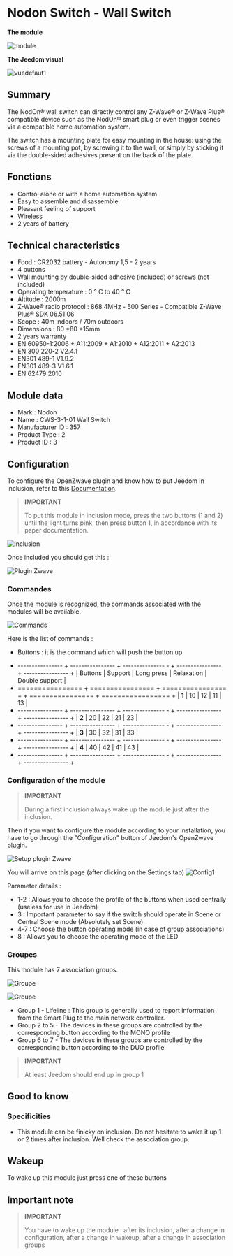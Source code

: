 # Nodon Switch - Wall Switch

**The module**

![module](images/nodon.wallswitch/module.jpg)

**The Jeedom visual**

![vuedefaut1](images/nodon.wallswitch/vuedefaut1.jpg)

Summary
------

The NodOn® wall switch can directly control any Z-Wave® or Z-Wave Plus® compatible device such as the NodOn® smart plug or even trigger scenes via a compatible home automation system.

The switch has a mounting plate for easy mounting in the house: using the screws of a mounting pot, by screwing it to the wall, or simply by sticking it via the double-sided adhesives present on the back of the plate.

Fonctions
---------

-   Control alone or with a home automation system
-   Easy to assemble and disassemble
-   Pleasant feeling of support
-   Wireless
-   2 years of battery

Technical characteristics
---------------------------

-   Food : CR2032 battery - Autonomy 1,5 - 2 years
-   4 buttons
-   Wall mounting by double-sided adhesive (included) or screws (not included)
-   Operating temperature : 0 ° C to 40 ° C
-   Altitude : 2000m
-   Z-Wave® radio protocol : 868.4MHz - 500 Series - Compatible Z-Wave Plus® SDK 06.51.06
-   Scope : 40m indoors / 70m outdoors
-   Dimensions : 80 \*80 \*15mm
-   2 years warranty
-   EN 60950-1:2006 + A11:2009 + A1:2010 + A12:2011 + A2:2013
-   EN 300 220-2 V2.4.1
-   EN301 489-1 V1.9.2
-   EN301 489-3 V1.6.1
-   EN 62479:2010

Module data
-----------------

-   Mark : Nodon
-   Name : CWS-3-1-01 Wall Switch
-   Manufacturer ID : 357
-   Product Type : 2
-   Product ID : 3

Configuration
-------------

To configure the OpenZwave plugin and know how to put Jeedom in inclusion, refer to this [Documentation](https://doc.jeedom.com/en_US/plugins/automation%20protocol/openzwave/).

> **IMPORTANT**
>
> To put this module in inclusion mode, press the two buttons (1 and 2) until the light turns pink, then press button 1, in accordance with its paper documentation.

![inclusion](images/nodon.wallswitch/inclusion.jpg)

Once included you should get this :

![Plugin Zwave](images/nodon.wallswitch/information.jpg)

### Commandes

Once the module is recognized, the commands associated with the modules will be available.

![Commands](images/nodon.wallswitch/commandes.jpg)

Here is the list of commands :

-   Buttons : it is the command which will push the button up

+ ---------------- + ---------------- + --------------- - + ---------------- + ---------------- +
| Buttons        | Support          | Long press     | Relaxation    | Double support   |
+ ================ + ================ + ================ = + ================ + ================= +
| **1**          | 10             | 12             | 11             | 13             |
+ ---------------- + ---------------- + --------------- - + ---------------- + ---------------- +
| **2**          | 20             | 22             | 21             | 23             |
+ ---------------- + ---------------- + --------------- - + ---------------- + ---------------- +
| **3**          | 30             | 32             | 31             | 33             |
+ ---------------- + ---------------- + --------------- - + ---------------- + ---------------- +
| **4**          | 40             | 42             | 41             | 43             |
+ ---------------- + ---------------- + --------------- - + ---------------- + ---------------- +

### Configuration of the module

> **IMPORTANT**
>
> During a first inclusion always wake up the module just after the inclusion.

Then if you want to configure the module according to your installation, you have to go through the "Configuration" button of Jeedom's OpenZwave plugin.

![Setup plugin Zwave](images/plugin/bouton_configuration.jpg)

You will arrive on this page (after clicking on the Settings tab)
![Config1](images/nodon.wallswitch/config1.jpg)

Parameter details :

-   1-2 : Allows you to choose the profile of the buttons when used centrally (useless for use in Jeedom)
-   3 : Important parameter to say if the switch should operate in Scene or Central Scene mode (Absolutely set Scene)
-   4-7 : Choose the button operating mode (in case of group associations)
-   8 : Allows you to choose the operating mode of the LED

### Groupes

This module has 7 association groups.

![Groupe](images/nodon.wallswitch/groupe.jpg)

![Groupe](images/nodon.wallswitch/groupe2.jpg)

-   Group 1 - Lifeline : This group is generally used to report information from the Smart Plug to the main network controller.
-   Group 2 to 5 - The devices in these groups are controlled by the corresponding button according to the MONO profile
-   Group 6 to 7 - The devices in these groups are controlled by the corresponding button according to the DUO profile

> **IMPORTANT**
>
> At least Jeedom should end up in group 1

Good to know
------------

### Specificities

-   This module can be finicky on inclusion. Do not hesitate to wake it up 1 or 2 times after inclusion. Well check the association group.

Wakeup
------

To wake up this module just press one of these buttons

Important note
---------------

> **IMPORTANT**
>
> You have to wake up the module : after its inclusion, after a change in configuration, after a change in wakeup, after a change in association groups

